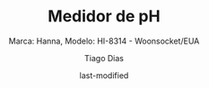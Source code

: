 ---
title: "Medidor de pH"
subtitle: "Marca: Hanna, Modelo: HI-8314 - Woonsocket/EUA "
status: "Inativo"
procedimento: PEQ-048
image: "fotos/048.jpg"
categories: 
    - Medição de pH
author: Tiago Dias
date: last-modified
date-format: DD/MM/YYYY
lang: pt-br
---